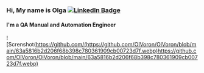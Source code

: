 <h3> Hi, My name is Olga <a href="[https://www.linkedin.com/feed/](https://www.linkedin.com/in/olga-vorontsova/))"> <img src="https://img.shields.io/badge/LinkedIn-blue?style=for-the-badge&logo=linkedin&logoColor=white" alt="LinkedIn Badge"/>
  </a> 
<h4> I'm a QA Manual and Automation Engineer </h4>

![Screnshot(https://github.com/(https://github.com/OlVoron/OlVoron/blob/main/63a5816b2d206f68b398c780361909cb00723d7f.webp)https://github.com/OlVoron/OlVoron/blob/main/63a5816b2d206f68b398c780361909cb00723d7f.webp)
